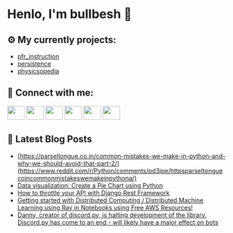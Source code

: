 # Henlo, I'm bullbesh 👋

## ⚙️ My currently projects:
- [pfr_instruction](https://github.com/bullbesh/pfr_instruction)
- [persistence](https://github.com/bullbesh/persistence)
- [physicsopedia](https://github.com/bullbesh/physicsopedia)

## 🔎 Connect with me:
[<img height="32" width="40" src="https://cdn.jsdelivr.net/npm/simple-icons@v5/icons/telegram.svg" />](https://t.me/bullbesh)
[<img height="32" width="40" src="https://cdn.jsdelivr.net/npm/simple-icons@v5/icons/vk.svg" />](https://vk.com/bullbesh)
[<img height="32" width="40" src="https://cdn.jsdelivr.net/npm/simple-icons@v5/icons/twitter.svg" />](https://twitter.com/bullbesh1)
[<img height="32" width="40" src="https://cdn.jsdelivr.net/npm/simple-icons@v5/icons/instagram.svg" />](https://www.instagram.com/bullbesh)
[<img height="32" width="40" src="https://cdn.jsdelivr.net/npm/simple-icons@v5/icons/reddit.svg" />](https://www.reddit.com/user/bullbesh)
[<img height="32" width="40" src="https://cdn.jsdelivr.net/npm/simple-icons@v5/icons/youtube.svg" />](https://www.youtube.com/channel/UCtfjRs6uzgq5mfm8S06WTcg)

## 📕 Latest Blog Posts
<!-- BLOG-POST-LIST:START -->
- [https://parseltongue.co.in/common-mistakes-we-make-in-python-and-why-we-should-avoid-that-part-2/](https://www.reddit.com/r/Python/comments/pd3ipe/httpsparseltonguecoincommonmistakeswemakeinpythona/)
- [Data visualization: Create a Pie Chart using Python](https://www.reddit.com/r/Python/comments/pd20c1/data_visualization_create_a_pie_chart_using_python/)
- [How to throttle your API with Django Rest Framework](https://www.reddit.com/r/Python/comments/pd1xmj/how_to_throttle_your_api_with_django_rest/)
- [Getting started with Distributed Computing / Distributed Machine Learning using Ray in Notebooks using Free AWS Resources!](https://www.reddit.com/r/Python/comments/pd06hf/getting_started_with_distributed_computing/)
- [Danny, creator of discord.py, is halting development of the library. Discord.py has come to an end - will likely have a major effect on bots](https://www.reddit.com/r/Python/comments/pczw4q/danny_creator_of_discordpy_is_halting_development/)
<!-- BLOG-POST-LIST:END -->
